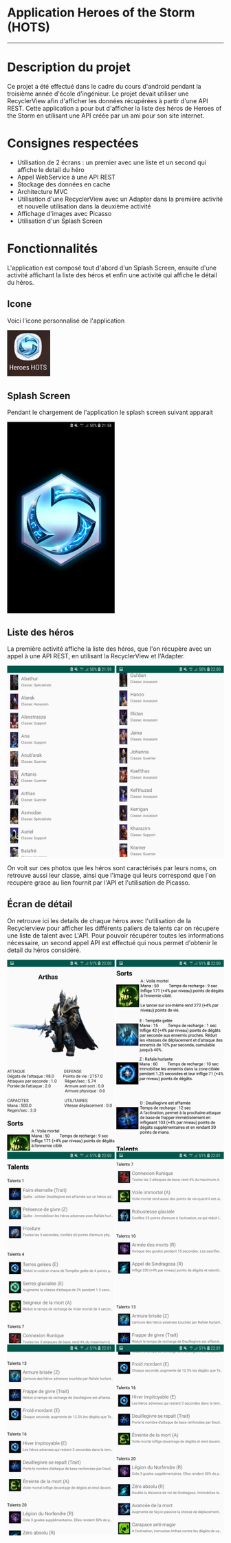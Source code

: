 # Application Heroes of the Storm (HOTS)
---

# Description du projet

Ce projet a été effectué dans le cadre du cours d'android pendant la troisième année d'école d'ingénieur. Le projet devait utiliser une RecyclerView afin d'afficher les données récupérées à partir d'une API REST. Cette application a pour but d'afficher la liste des héros de Heroes of the Storm en utilisant une API créée par un ami pour son site internet. 



# Consignes respectées
- Utilisation de 2 écrans : un premier avec une liste et un second qui affiche le detail du héro
- Appel WebService à une API REST
- Stockage des données en cache
- Architecture MVC
- Utilisation d'une RecyclerView avec un Adapter dans la première activité et nouvelle utilisation dans la deuxième activité
- Affichage d'images avec Picasso
- Utilisation d'un Splash Screen


# Fonctionnalités

L'application est composé tout d'abord d'un Splash Screen, ensuite d'une activité affichant la liste des héros et enfin une activité qui affiche le détail du héros.

## Icone

Voici l'icone personnalisé de l'application

<img src="https://github.com/Anubis091/Projet_mobile/blob/master/Image_Readme/icon_appli.jpg" width="100"/>

## Splash Screen

Pendant le chargement de l'application le splash screen suivant apparait

<img src="https://github.com/Anubis091/Projet_mobile/blob/master/Image_Readme/SplashScreen.jpg" width="250"/>


## Liste des héros

La première activité affiche la liste des héros, que l'on récupère avec un appel à une API REST, en utilisant la RecyclerView et l'Adapter.

<img src="https://github.com/Anubis091/Projet_mobile/blob/master/Image_Readme/MainActivity(1).jpg" width="250"/> <img src="https://github.com/Anubis091/Projet_mobile/blob/master/Image_Readme/MainActivity(2).jpg" width="250"/>

On voit sur ces photos que les héros sont caractérisés par leurs noms, on retrouve aussi leur classe, ainsi que l'image qui leurs correspond que l'on recupère grace au lien fournit par l'API et l'utilisation de Picasso.



## Écran de détail

On retrouve ici les details de chaque héros avec l'utilisation de la Recyclerview pour afficher les différents paliers de talents car on récupere une liste de talent avec L'API.
Pour pouvoir récupérer toutes les informations nécessaire, un second appel API est effectué qui nous permet d'obtenir le detail du héros considéré.

<img src="https://github.com/Anubis091/Projet_mobile/blob/master/Image_Readme/Details(1).jpg" width="250"/> <img src="https://github.com/Anubis091/Projet_mobile/blob/master/Image_Readme/Details(2).jpg" width="250"/> <img src="https://github.com/Anubis091/Projet_mobile/blob/master/Image_Readme/Details(3).jpg" width="250"/>
<img src="https://github.com/Anubis091/Projet_mobile/blob/master/Image_Readme/Details(4).jpg" width="250"/> <img src="https://github.com/Anubis091/Projet_mobile/blob/master/Image_Readme/Details(5).jpg" width="250"/> <img src="https://github.com/Anubis091/Projet_mobile/blob/master/Image_Readme/Details(6).jpg" width="250"/>

